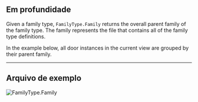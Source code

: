 ## Em profundidade
Given a family type, `FamilyType.Family` returns the overall parent family of the family type. The family represents the file that contains all of the family type definitions.

In the example below, all door instances in the current view are grouped by their parent family.
___
## Arquivo de exemplo

![FamilyType.Family](./Revit.Elements.FamilyType.Family_img.jpg)
